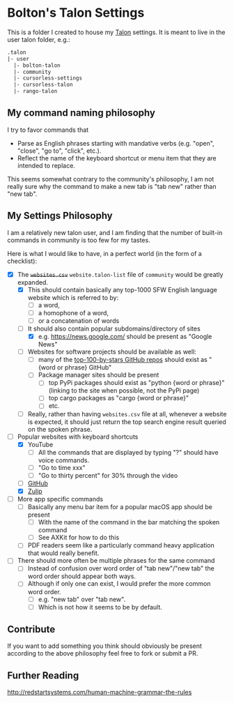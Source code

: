 
# Bolton's Talon Settings

This is a folder I created to house my [Talon](https://talon.wiki/) settings. It is meant to live in the user talon folder, e.g.:

```txt
.talon
|- user
  |- bolton-talon
  |- community
  |- cursorless-settings
  |- cursorless-talon
  |- rango-talon
```

## My command naming philosophy

I try to favor commands that 

* Parse as English phrases starting with mandative verbs (e.g. "open", "close", "go to", "click", etc.).
* Reflect the name of the keyboard shortcut or menu item that they are intended to replace.

This seems somewhat contrary to the community's philosophy, I am not really sure why the command to make a new tab is "tab new" rather than "new tab".

## My Settings Philosophy

I am a relatively new talon user, and I am finding that the number of built-in commands in community is too few for my tastes. 

Here is what I would like to have, in a perfect world (in the form of a checklist):

- [X] The ~~`websites.csv`~~ `website.talon-list` file of `community` would be greatly expanded.
  - [X] This should contain basically any top-1000 SFW English language website which is referred to by:
    - [ ] a word,
    - [ ] a homophone of a word,
    - [ ] or a concatenation of words
  - [ ] It should also contain popular subdomains/directory of sites
    - [X] e.g. <https://news.google.com/> should be present as "Google News"
  - [ ] Websites for software projects should be available as well:
    - [ ] many of the [top-100-by-stars GitHub repos](https://github.com/EvanLi/Github-Ranking/blob/master/Top100/Top-100-stars.md) should exist as "{word or phrase} GitHub"
    - [ ] Package manager sites should be present
      - [ ] top PyPi packages should exist as "python {word or phrase}" (linking to the site when possible, not the PyPi page)
      - [ ] top cargo packages as "cargo {word or phrase}"
      - [ ] etc.
  - [ ] Really, rather than having `websites.csv` file at all, whenever a website is expected, it should just return the top search engine result queried on the spoken phrase.
- [ ] Popular websites with keyboard shortcuts
  - [X] YouTube
    - [ ] All the commands that are displayed by typing "?" should have voice commands.
    - [ ] "Go to time xxx"
    - [ ] "Go to thirty percent" for 30% through the video
  - [ ] [GitHub](https://docs.github.com/en/desktop/overview/github-desktop-keyboard-shortcuts)
  - [X] [Zulip](https://zulip.com/help/keyboard-shortcuts)
- [ ] More app specific commands
  - [ ] Basically any menu bar item for a popular macOS app should be present
    - [ ] With the name of the command in the bar matching the spoken command
    - [ ] See AXKit for how to do this
  - [ ] PDF readers seem like a particularly command heavy application that would really benefit.
- [ ] There should more often be multiple phrases for the same command
  - [ ] Instead of confusion over word order of "tab new"/"new tab" the word order should appear both ways.
  - [ ] Although if only one can exist, I would prefer the more common word order.
    - [ ] e.g. "new tab" over "tab new".
    - [ ] Which is not how it seems to be by default.

## Contribute

If you want to add something you think should obviously be present according to the above philosophy feel free to fork or submit a PR.

## Further Reading

<http://redstartsystems.com/human-machine-grammar-the-rules>

